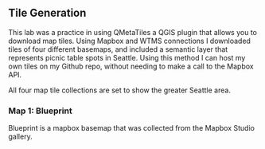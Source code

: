 ## Tile Generation
This lab was a practice in using QMetaTiles a QGIS plugin that allows you to download map tiles. Using Mapbox and WTMS connections I downloaded tiles of four different basemaps, and included a semantic layer that represents picnic table spots in Seattle. Using this method I can host my own tiles on my Github repo, without needing to make a call to the Mapbox API.

All four map tile collections are set to show the greater Seattle area.

### Map 1: Blueprint

Blueprint is a mapbox basemap that was collected from the Mapbox Studio gallery.
